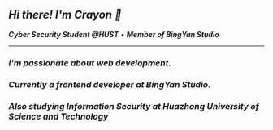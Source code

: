 ## *Hi there! I'm Crayon 👋*

***Cyber Security Student @HUST** • **Member of BingYan Studio***

---

### *I'm passionate about **web development**.<br>*
### *Currently a **frontend developer** at BingYan Studio. <br>*
### *Also studying **Information Security** at Huazhong University of Science and Technology*